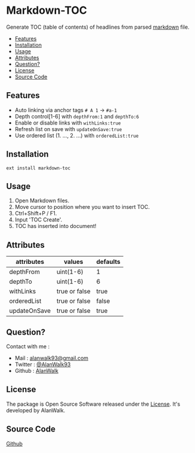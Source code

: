 # Markdown-TOC
Generate TOC (table of contents) of headlines from parsed [markdown](https://en.wikipedia.org/wiki/Markdown) file.

<!-- TOC depthFrom:2 depthTo:6 withLinks:true orderedList:false updateOnSave:true -->

- [Features](#features)
- [Installation](#installation)
- [Usage](#usage)
- [Attributes](#attributes)
- [Question?](#question)
- [License](#license)
- [Source Code](#source-code)

<!-- /TOC -->

## Features
- Auto linking via anchor tags `# A 1` → `#a-1`
- Depth control[1-6] with `depthFrom:1` and `depthTo:6`
- Enable or disable links with `withLinks:true`
- Refresh list on save with `updateOnSave:true`
- Use ordered list (1. ..., 2. ...) with `orderedList:true`

## Installation
```
ext install markdown-toc
```

## Usage
1. Open Markdown files.
1. Move cursor to position where you want to insert TOC.
1. Ctrl+Shift+P / F1.
1. Input 'TOC Create'.
1. TOC has inserted into document!

## Attributes
|attributes|values|defaults|
|---|---|---|
|depthFrom|uint(1-6)|1|
|depthTo|uint(1-6)|6|
|withLinks|true or false|true|
|orderedList|true or false|false|
|updateOnSave|true or false|true|

## Question?
Contact with me : 
- Mail : [alanwalk93@gmail.com](mailto:alanwalk93@gmail.com)
- Twitter : [@AlanWalk93](https://twitter.com/AlanWalk93)
- Github : [AlanWalk](https://github.com/AlanWalk)

## License
The package is Open Source Software released under the [License](Liscense). It's developed by AlanWalk.

## Source Code
[Github](https://github.com/AlanWalk/Markdown-TOC)